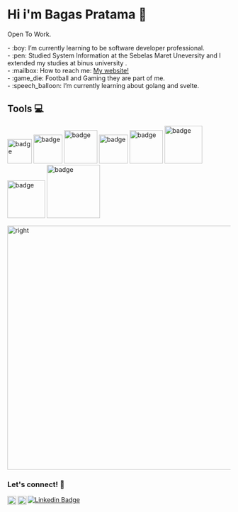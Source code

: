 
# <summary><strong>Hi i'm Bagas Pratama :wave:</strong></summary>
Open To Work.

<p >
    - :boy: I’m currently learning to be software developer professional. </br>
    - :pen: Studied System Information at the Sebelas Maret Uneversity and I extended my studies at binus university . </br>
    - :mailbox: How to reach me: <a href="https://my-porto-awos.vercel.app/">My website!</a> </br>
    - :game_die: Football and Gaming they are part of me. </br>
    - :speech_balloon: I’m currently learning about golang and svelte. 

</p>

## <summary><strong> Tools :computer:</strong></summary>
<p>
  <img src="https://img.shields.io/badge/Js-%23ECD53F?style=for-the-badge&logo=javascript&labelColor=black" alt="badge" width="55">
  <img src="https://img.shields.io/badge/PHP-%233B66BC?style=for-the-badge&logo=php&labelColor=black" alt="badge" width="65">
  <img src="https://img.shields.io/badge/React-61DBFB?style=for-the-badge&logo=react&labelColor=black" alt="badge" width="75">
  <img src="https://img.shields.io/badge/Vue-68BC71?style=for-the-badge&logo=Vue.js&labelColor=black" alt="badge" width="65">
  <img src="https://img.shields.io/badge/Next-%23006600?style=for-the-badge&logo=next.js&labelColor=black" alt="badge" width="75">
  <img src="https://img.shields.io/badge/laravel-EC1C24?style=for-the-badge&logo=laravel&labelColor=black" alt="badge" width="85">
  <img src="https://img.shields.io/badge/flutter-white?style=for-the-badge&logo=flutter&labelColor=black" alt="badge" width="85">
  <img src="https://img.shields.io/badge/react%20native-61DBFB?style=for-the-badge&logo=react&labelColor=black" alt="badge" width="120">

</p>
<p align="start">
 <img alt="right" height=550 width=650 src="https://images.squarespace-cdn.com/content/v1/5769fc401b631bab1addb2ab/1541580611624-TE64QGKRJG8SWAIUS7NS/ke17ZwdGBToddI8pDm48kPoswlzjSVMM-SxOp7CV59BZw-zPPgdn4jUwVcJE1ZvWQUxwkmyExglNqGp0IvTJZamWLI2zvYWH8K3-s_4yszcp2ryTI0HqTOaaUohrI8PI6FXy8c9PWtBlqAVlUS5izpdcIXDZqDYvprRqZ29Pw0o/coding-freak.gif" />
</p>

### <summary><strong>Let's connect! 🤝</strong></summary>
[![Linkedin Badge](https://img.shields.io/badge/-Bagas%20Pratama-blue?style=flat-square&logo=Linkedin&logoColor=white&link=https://www.linkedin.com/in/bagas-pratama-9b6865208/)](https://www.linkedin.com/in/bagas-pratama-9b6865208/)
<a href="https://www.instagram.com/tas.hantu/">
  <img align="left" alt="Goo's Instagram" width="20px" src="https://simpleicons.now.sh/instagram/495f7e" />
</a>
<a href="https://badaso404.github.io/bgsporto.github.io/">
  <img align="left" alt="Goo's Blog" width="20px" src="https://simpleicons.now.sh/blogger/495f7e" />
</a>
</br>


      




